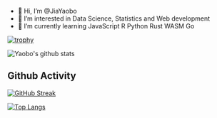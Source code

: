 - 👋 Hi, I’m @JiaYaobo
- 👀 I’m interested in Data Science, Statistics and Web development
- 🌱 I’m currently learning JavaScript R Python Rust WASM Go

<!---
JiaYaobo/JiaYaobo is a ✨ special ✨ repository because its `README.md` (this file) appears on your GitHub profile.
You can click the Preview link to take a look at your changes.
--->

[![trophy](https://github-profile-trophy.vercel.app/?username=JiaYaobo&theme=onedark)](https://github.com/ryo-ma/github-profile-trophy)

![Yaobo's github stats](https://github-readme-stats.vercel.app/api?username=JiaYaobo&show_icons=true&title_color=fff&icon_color=79ff97&text_color=9f9f9f&bg_color=151515)

## Github Activity

[![GitHub Streak](http://github-readme-streak-stats.herokuapp.com?user=JiaYaobo&theme=dark&background=000000)](https://git.io/streak-stats)

[![Top Langs](https://github-readme-stats.vercel.app/api/top-langs/?username=JiaYaobo&layout=compact&theme=vision-friendly-dark)](https://github.com/anuraghazra/github-readme-stats)
